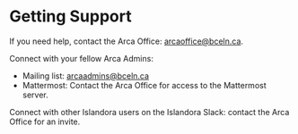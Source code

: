 # Getting Support

If you need help, contact the Arca Office: arcaoffice@bceln.ca.

Connect with your fellow Arca Admins:

- Mailing list: arcaadmins@bceln.ca
- Mattermost: Contact the Arca Office for access to the Mattermost server.

Connect with other Islandora users on the Islandora Slack: contact the Arca Office for an invite.
